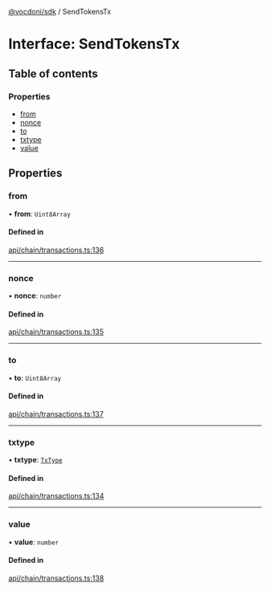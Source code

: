 [@vocdoni/sdk](/sdk) / SendTokensTx

# Interface: SendTokensTx

## Table of contents

### Properties

- [from](SendTokensTx#from)
- [nonce](SendTokensTx#nonce)
- [to](SendTokensTx#to)
- [txtype](SendTokensTx#txtype)
- [value](SendTokensTx#value)

## Properties

### from

• **from**: `Uint8Array`

#### Defined in

[api/chain/transactions.ts:136](https://github.com/vocdoni/vocdoni-sdk/blob/1053e59/src/api/chain/transactions.ts#L136)

___

### nonce

• **nonce**: `number`

#### Defined in

[api/chain/transactions.ts:135](https://github.com/vocdoni/vocdoni-sdk/blob/1053e59/src/api/chain/transactions.ts#L135)

___

### to

• **to**: `Uint8Array`

#### Defined in

[api/chain/transactions.ts:137](https://github.com/vocdoni/vocdoni-sdk/blob/1053e59/src/api/chain/transactions.ts#L137)

___

### txtype

• **txtype**: [`TxType`](../enums/TxType)

#### Defined in

[api/chain/transactions.ts:134](https://github.com/vocdoni/vocdoni-sdk/blob/1053e59/src/api/chain/transactions.ts#L134)

___

### value

• **value**: `number`

#### Defined in

[api/chain/transactions.ts:138](https://github.com/vocdoni/vocdoni-sdk/blob/1053e59/src/api/chain/transactions.ts#L138)
